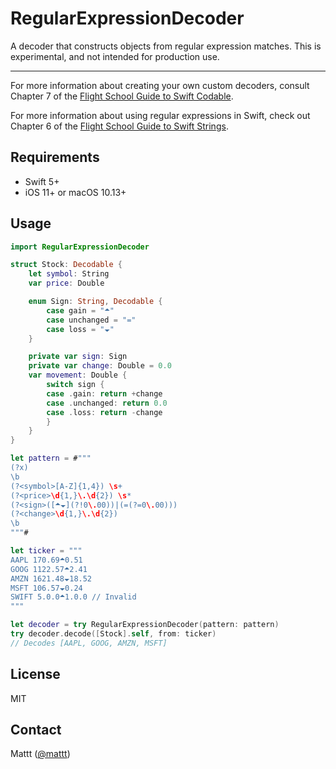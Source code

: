 # RegularExpressionDecoder

A decoder that constructs objects from regular expression matches.
This is experimental, and not intended for production use.

---

For more information about creating your own custom decoders,
consult Chapter 7 of the
[Flight School Guide to Swift Codable](https://flight.school/books/codable).

For more information about using regular expressions in Swift,
check out Chapter 6 of the
[Flight School Guide to Swift Strings](https://flight.school/books/strings).

## Requirements

- Swift 5+
- iOS 11+ or macOS 10.13+

## Usage

```swift
import RegularExpressionDecoder

struct Stock: Decodable {
    let symbol: String
    var price: Double

    enum Sign: String, Decodable {
        case gain = "🞁"
        case unchanged = "="
        case loss = "🞃"
    }

    private var sign: Sign
    private var change: Double = 0.0
    var movement: Double {
        switch sign {
        case .gain: return +change
        case .unchanged: return 0.0
        case .loss: return -change
        }
    }
}

let pattern = #"""
(?x)
\b
(?<symbol>[A-Z]{1,4}) \s+
(?<price>\d{1,}\.\d{2}) \s*
(?<sign>([🞁🞃](?!0\.00))|(=(?=0\.00)))
(?<change>\d{1,}\.\d{2})
\b
"""#

let ticker = """
AAPL 170.69🞁0.51
GOOG 1122.57🞁2.41
AMZN 1621.48🞃18.52
MSFT 106.57🞃0.24
SWIFT 5.0.0🞁1.0.0 // Invalid
"""

let decoder = try RegularExpressionDecoder(pattern: pattern)
try decoder.decode([Stock].self, from: ticker)
// Decodes [AAPL, GOOG, AMZN, MSFT]
```

## License

MIT

## Contact

Mattt ([@mattt](https://twitter.com/mattt))
